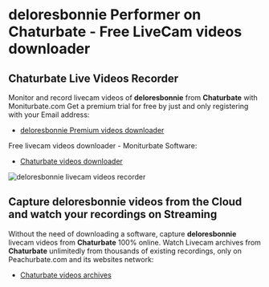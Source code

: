 # deloresbonnie Performer on Chaturbate - Free LiveCam videos downloader

## Chaturbate Live Videos Recorder

Monitor and record livecam videos of **deloresbonnie** from **Chaturbate** with Moniturbate.com
Get a premium trial for free by just and only registering with your Email address:
* [deloresbonnie Premium videos downloader](https://moniturbate.com/request-demo-licence-key.html)

Free livecam videos downloader - Moniturbate Software:
* [Chaturbate videos downloader](https://moniturbate.com/moniturbate-download-software.html)

![deloresbonnie livecam videos recorder](https://peachurnet.com/templates/moniturbate-software.png)


## Capture deloresbonnie videos from the Cloud and watch your recordings on Streaming

Without the need of downloading a software, capture **deloresbonnie** livecam videos from **Chaturbate** 100% online.
Watch Livecam archives from **Chaturbate** unlimitedly from thousands of existing recordings, only on Peachurbate.com and its websites network:
* [Chaturbate videos archives](https://peachurnet.com/)